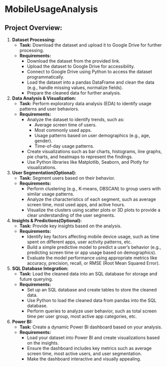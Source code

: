 # MobileUsageAnalysis

## **Project Overview:**

1. **Dataset Processing:**
    - **Task:** Download the dataset and upload it to Google Drive for further processing.
    - **Requirements:**
        - Download the dataset from the provided link.
        - Upload the dataset to Google Drive for accessibility.
        - Connect to Google Drive using Python to access the dataset programmatically.
        - Load the dataset into a pandas DataFrame and clean the data (e.g., handle missing values, normalize fields).
        - Prepare the cleaned data for further analysis.
2. **Data Analysis & Visualization:**
    - **Task:** Perform exploratory data analysis (EDA) to identify usage patterns and user behaviors.
    - **Requirements:**
        - Analyze the dataset to identify trends, such as:
            - Average screen time of users.
            - Most commonly used apps.
            - Usage patterns based on user demographics (e.g., age, gender).
            - Time-of-day usage patterns.
        - Create visualizations such as bar charts, histograms, line graphs, pie charts, and heatmaps to represent the findings.
        - Use Python libraries like Matplotlib, Seaborn, and Plotly for visualizations.
3. **User Segmentation(Optional):**
    - **Task:** Segment users based on their behavior.
    - **Requirements:**
        - Perform clustering (e.g., K-means, DBSCAN) to group users with similar usage patterns.
        - Analyze the characteristics of each segment, such as average screen time, most used apps, and active hours.
        - Visualize the clusters using scatter plots or 3D plots to provide a clear understanding of the user segments.
4. **Insights & Predictions(Optional):**
    - **Task:** Provide key insights based on the analysis.
    - **Requirements:**
        - Identify key factors affecting mobile device usage, such as time spent on different apps, user activity patterns, etc.
        - Build a simple predictive model to predict a user’s behavior (e.g., predicting screen time or app usage based on demographics).
        - Evaluate the model performance using appropriate metrics like accuracy, precision, recall, or RMSE (Root Mean Squared Error).
5. **SQL Database Integration:**
    - **Task:** Load the cleaned data into an SQL database for storage and future querying.
    - **Requirements:**
        - Set up an SQL database and create tables to store the cleaned data.
        - Use Python to load the cleaned data from pandas into the SQL database.
        - Perform queries to analyze user behavior, such as total screen time per user group, most active app categories, etc.
6. **Power BI:**
    - **Task:** Create a dynamic Power BI dashboard based on your analysis.
    - **Requirements:**
        - Load your dataset into Power BI and create visualizations based on the insights.
        - Ensure the dashboard includes key metrics such as average screen time, most active users, and user segmentation.
        - Make the dashboard interactive and visually appealing.
